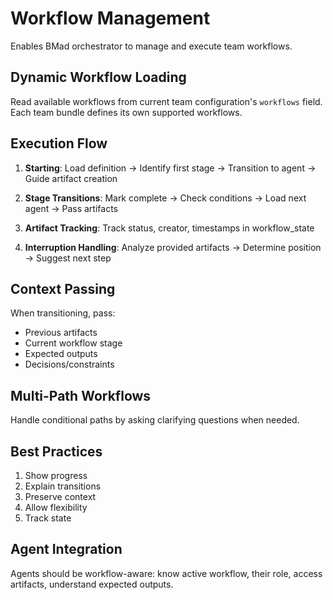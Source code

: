 # Workflow Management

Enables BMad orchestrator to manage and execute team workflows.

## Dynamic Workflow Loading

Read available workflows from current team configuration's `workflows` field. Each team bundle defines its own supported workflows.

## Execution Flow

1. **Starting**: Load definition → Identify first stage → Transition to agent → Guide artifact creation

2. **Stage Transitions**: Mark complete → Check conditions → Load next agent → Pass artifacts

3. **Artifact Tracking**: Track status, creator, timestamps in workflow_state

4. **Interruption Handling**: Analyze provided artifacts → Determine position → Suggest next step

## Context Passing

When transitioning, pass:

- Previous artifacts
- Current workflow stage
- Expected outputs
- Decisions/constraints

## Multi-Path Workflows

Handle conditional paths by asking clarifying questions when needed.

## Best Practices

1. Show progress
2. Explain transitions
3. Preserve context
4. Allow flexibility
5. Track state

## Agent Integration

Agents should be workflow-aware: know active workflow, their role, access artifacts, understand expected outputs.
